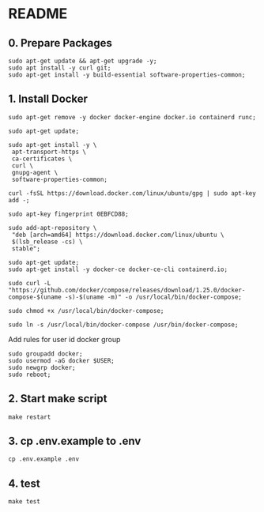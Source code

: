 # README

## 0. Prepare Packages

```
sudo apt-get update && apt-get upgrade -y;
sudo apt install -y curl git;
sudo apt-get install -y build-essential software-properties-common;
```

## 1. Install Docker

```
sudo apt-get remove -y docker docker-engine docker.io containerd runc;
```

```
sudo apt-get update;
```

```
sudo apt-get install -y \
 apt-transport-https \
 ca-certificates \
 curl \
 gnupg-agent \
 software-properties-common;
```

```
curl -fsSL https://download.docker.com/linux/ubuntu/gpg | sudo apt-key add -;
```

```
sudo apt-key fingerprint 0EBFCD88;
```

```
sudo add-apt-repository \
 "deb [arch=amd64] https://download.docker.com/linux/ubuntu \
 $(lsb_release -cs) \
 stable";
```

``` 
sudo apt-get update;
sudo apt-get install -y docker-ce docker-ce-cli containerd.io;
```

```
sudo curl -L "https://github.com/docker/compose/releases/download/1.25.0/docker-compose-$(uname -s)-$(uname -m)" -o /usr/local/bin/docker-compose;
```

```
sudo chmod +x /usr/local/bin/docker-compose;
```

```
sudo ln -s /usr/local/bin/docker-compose /usr/bin/docker-compose;
```

Add rules for user id docker group

```
sudo groupadd docker;
sudo usermod -aG docker $USER;
sudo newgrp docker;
sudo reboot;
```


## 2. Start make script 
```
make restart
```

## 3. cp .env.example to .env
```
cp .env.example .env
```

## 4. test
```
make test
```